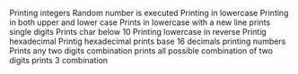 Printing integers
Random number is executed
 Printing in lowercase
Printing in both upper and lower case
Prints in lowercase with a new line
prints single digits
Prints char below 10
 Printing lowercase in reverse
Printig hexadecimal
Printig hexadecimal
prints base 16 decimals
printing numbers
Prints any two digits combination
prints all possible combination of two digits
prints 3 combination
